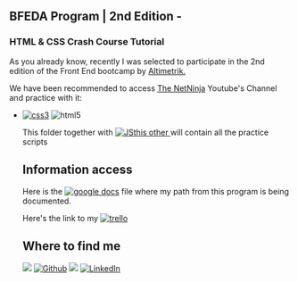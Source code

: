 ## BFEDA Program | 2nd Edition -

<h3>HTML & CSS Crash Course Tutorial</h3>

<p>As you already know, recently I was selected to participate in the 2nd edition of the Front End bootcamp by <a href="https://www.linkedin.com/company/altimetrik/" target="_blank">Altimetrik.</a></p>

<p>We have been recommended to access <a href="https://www.youtube.com/c/TheNetNinja" target="_blank">The NetNinja</a> Youtube's Channel and practice with it:</li></br> 
    <ul type="cyrcle">
     <li><a href="https://www.youtube.com/playlist?list=PL4cUxeGkcC9ivBf_eKCPIAYXWzLlPAm6G" target="_blank"><img alt="css3" src="https://img.shields.io/badge/CSS3-blue?&style=for-the-flat&logo=css3&logoColor=white"></a> <img alt="html5" src="https://img.shields.io/badge/HTML5-orange?&style=for-the-flat&logo=html5&logoColor=white"></a></li>
</p>

<p>This folder together with <a href="https://github.com/Ju-oogle/introductoryProgramAltimetrik/tree/master/studyMaterial/HTML/crashCourse%20HTML%26CSS" target="_blank"><img alt="JS" src="https://img.shields.io/badge/Javascript-yellow?&style=for-the-flat&logo=javascript&logoColor=white">this other </a> will contain all the practice scripts</p>

## Information access

<p>Here is the <a href="https://docs.google.com/document/d/1pVQDZ1HwT11jFiImkT1QuoQdv71whgUIumcxEbGAu6k/edit?usp=sharing" target="_blank"><img alt="google docs" src="https://img.shields.io/badge/Google%20Doc-green?&style=for-the-flat&logo=googlesheets&logoColor=white"></a> file where my path from this program is being documented.</p>
<p>Here's the link to my <a href="https://trello.com/b/WgfNtKGO/juoogles-workspace-bfeda-2nd-edition" target="_blank"><img alt="trello" src="https://img.shields.io/badge/Trello-blue?&style=for-the-flat&logo=trello&logoColor=white"></a></p>

## Where to find me

<p><a href="https://github.com/Ju-oogle" target="_blank"><img src="https://img.shields.io/badge/About-green?&style=for-the-flat&logo=aboutdotme&logoColor=white"></a> <a href="https://github.com/Ju-oogle" target="_blank"><img alt="Github" src="https://img.shields.io/badge/GitHub-orange?&style=for-the-flat&logo=github&logoColor=white"></a> <a href="mailto:juoogle@gmail.com" target="_blank"><img src="https://img.shields.io/badge/Gmail-red?&style=for-the-flat&logo=gmail&logoColor=white"></a> <a href="www.linkedin.com/in/julieta-zavalla-alcala" target="_blank"><img alt="LinkedIn" src="https://img.shields.io/badge/LinkedIn-%230077B5.svg?&style=for-the-flat&logo=linkedin&logoColor=white"></a>
</p>
